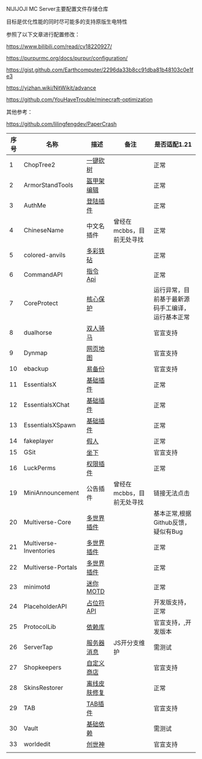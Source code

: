 NIJIJOJI MC Server主要配置文件存储仓库

目标是优化性能的同时尽可能多的支持原版生电特性

参照了以下文章进行配置修改：

https://www.bilibili.com/read/cv18220927/

https://purpurmc.org/docs/purpur/configuration/

https://gist.github.com/Earthcomputer/2296da33b8cc91dba81b48103c0e1fe3

https://yizhan.wiki/NitWikit/advance

https://github.com/YouHaveTrouble/minecraft-optimization

其他参考：

https://github.com/lilingfengdev/PaperCrash


| 序号 | 名称                   | 描述                                                                     | 备注                      | 是否适配1.21                                     |
| ---- | ---------------------- | ------------------------------------------------------------------------ | ------------------------- | ------------------------------------------------ |
| 1    | ChopTree2              | [一键砍树](https://www.spigotmc.org/resources/choptree2.67585/)          |                           | 正常                                             |
| 2    | ArmorStandTools        | [盔甲架编辑](https://www.spigotmc.org/resources/armor-stand-tools.2237/) |                           | 正常                                             |
| 3    | AuthMe                 | [登陆插件](https://www.spigotmc.org/resources/authmereloaded.6269/)                                                     |                           | 正常                                             |
| 4    | ChineseName            | 中文名插件                                                               | 曾经在mcbbs，目前无处寻找 | 正常                                             |
| 5    | colored-anvils         | [多彩铁砧](https://www.spigotmc.org/resources/coloredanvils.2216/)       |                           | 正常                                             |
| 6    | CommandAPI             | [指令Api](https://www.spigotmc.org/resources/api-commandapi-1-16-5-1-21.62353/)                                                                  |                           | 正常                                             |
| 7    | CoreProtect            | [核心保护](https://modrinth.com/plugin/coreprotect)                                                                 |                           | 运行异常，目前基于最新源码手工编译，运行基本正常 |
| 8    | dualhorse              | [双人骑马](https://www.spigotmc.org/resources/dualhorse.99663/updates)                                                                 |                           | 官宣支持                                         |
| 9    | Dynmap                 | [网页地图](https://modrinth.com/plugin/dynmap/versions?l=paper&l=spigot)                                                                 |                           | 官宣支持                                         |
| 10   | ebackup                | [易备份](https://www.spigotmc.org/resources/ebackup-simple-and-reliable-backups-for-your-server-supports-ftp-sftp.69917/)                                                                   |                           | 官宣支持                                         |
| 11   | EssentialsX            | [基础插件](https://www.spigotmc.org/resources/essentialsx.9089/)                                                                 |                           | 正常                                             |
| 12   | EssentialsXChat        | [基础插件](https://www.spigotmc.org/resources/essentialsx.9089/)                                                                 |                           | 正常                                             |
| 13   | EssentialsXSpawn       | [基础插件](https://www.spigotmc.org/resources/essentialsx.9089/)                                                                 |                           | 正常                                             |
| 14   | fakeplayer             | [假人](https://github.com/tanyaofei/minecraft-fakeplayer)                                                                     |                           | 正常                                             |
| 15   | GSit                   | [坐下](https://www.spigotmc.org/resources/gsit-modern-sit-seat-and-chair-lay-and-crawl-plugin-1-16-1-21.62325)                                                                     |                           | 官宣支持                                         |
| 16   | LuckPerms              | [权限插件](https://www.spigotmc.org/resources/luckperms.28140/)                                                                 |                           | 正常                                             |
| 19   | MiniAnnouncement       | 公告插件                                                                 | 曾经在mcbbs，目前无处寻找 | 链接无法点击                                     |
| 20   | Multiverse-Core        | [多世界插件](https://modrinth.com/plugin/multiverse-core)                                                               |                           | 基本正常,根据Github反馈，疑似有Bug               |
| 21   | Multiverse-Inventories | [多世界插件](https://modrinth.com/plugin/multiverse-core)                                                               |                           | 正常                                             |
| 22   | Multiverse-Portals     | [多世界插件](https://modrinth.com/plugin/multiverse-core)                                                               |                           | 正常                                             |
| 23   | minimotd               | [迷你MOTD](https://modrinth.com/plugin/minimotd/versions?l=paper&g=1.21)                                                                 |                           | 正常                                             |
| 24   | PlaceholderAPI         | [占位符API](https://www.spigotmc.org/resources/placeholderapi.6245/)                                                                |                           | 开发版支持，正常                                 |
| 25   | ProtocolLib            | [依赖库](https://www.spigotmc.org/resources/protocollib.1997/)                                                                   |                           | 官宣支持，,开发版本                              |
| 26   | ServerTap              | [服务器消息](https://github.com/Jadlokin-Scarlet/servertap/releases)                                                               |JS开分支维护                           | 需测试                                           |
| 27   | Shopkeepers            | [自定义商店](https://www.spigotmc.org/resources/shopkeepers.80756/)                                                               |                           | 官宣支持                                         |
| 28   | SkinsRestorer          | [离线皮肤修复](https://github.com/SkinsRestorer/SkinsRestorer/releases)                                                             |                           | 正常                                             |
| 29   | TAB                    | [TAB插件](https://github.com/NEZNAMY/TAB/releases)                                                                  |                           | 官宣支持                                         |
| 30   | Vault                  | [基础依赖](https://www.spigotmc.org/resources/vault.34315/)                                                                 |                           | 需测试                                           |
| 33   | worldedit              | [创世神](https://dev.bukkit.org/projects/worldedit)                                                                   |                           | 官宣支持                                         |
|      |                        |                                                                          |                           |                                                  |
